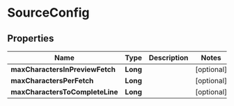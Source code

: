 # SourceConfig

## Properties
Name | Type | Description | Notes
------------ | ------------- | ------------- | -------------
**maxCharactersInPreviewFetch** | **Long** |  |  [optional]
**maxCharactersPerFetch** | **Long** |  |  [optional]
**maxCharactersToCompleteLine** | **Long** |  |  [optional]
